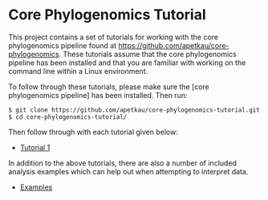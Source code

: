 Core Phylogenomics Tutorial
===========================

This project contains a set of tutorials for working with the core phylogenomics pipeline found at https://github.com/apetkau/core-phylogenomics.  These tutorials assume that the core phylogenomics pipeline has been installed and that you are familiar with working on the command line within a Linux environment.

To follow through these tutorials, please make sure the [core phylogenomics pipeline] has been installed.  Then run:

	$ git clone https://github.com/apetkau/core-phylogenomics-tutorial.git
	$ cd core-phylogenomics-tutorial/

Then follow through with each tutorial given below:

* [Tutorial 1](Tutorial1.md)

In addition to the above tutorials, there are also a number of included analysis examples which can help out when attempting to interpret data.

* [Examples](Examples.md)
